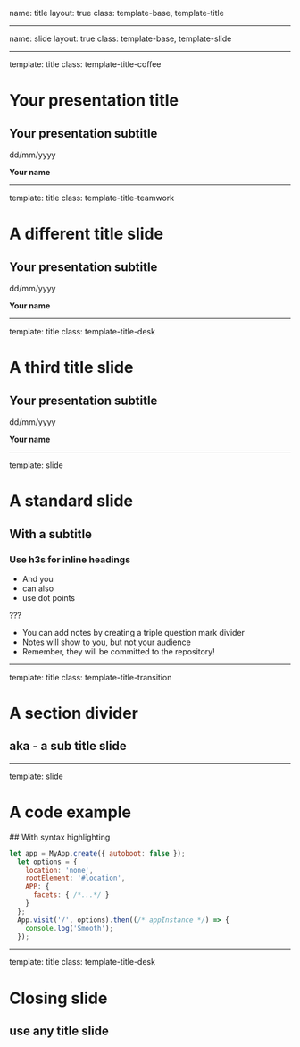 name: title
layout: true
class: template-base, template-title

---
name: slide
layout: true
class: template-base, template-slide

---
template: title
class: template-title-coffee

# Your presentation title
## Your presentation subtitle

dd/mm/yyyy

**Your name**

---
template: title
class: template-title-teamwork

# A different title slide
## Your presentation subtitle

dd/mm/yyyy

**Your name**

---

template: title
class: template-title-desk

# A third title slide
## Your presentation subtitle

dd/mm/yyyy

**Your name**

---
template: slide

# A standard slide
## With a subtitle

### Use h3s for inline headings

- And you
- can also
- use dot points

???

* You can add notes by creating a triple question mark divider
* Notes will show to you, but not your audience
* Remember, they will be committed to the repository!

---
template: title
class: template-title-transition

# A section divider
## aka - a sub title slide
---

template: slide

# A code example
## With syntax highlighting

```js
let app = MyApp.create({ autoboot: false });
  let options = {
    location: 'none',
    rootElement: '#location',
    APP: {
      facets: { /*...*/ }
    }
  };
  App.visit('/', options).then((/* appInstance */) => {
    console.log('Smooth');
  });
```

---
template: title
class: template-title-desk

# Closing slide
## use any title slide

